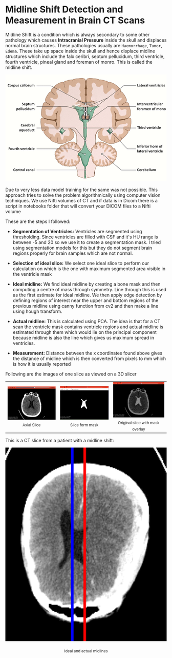 # Midline Shift Detection and Measurement in Brain CT Scans

Midline Shift is a condition which is always secondary to some other pathology which causes **Intracranial Pressure** inside the skull and displaces normal brain structures. These pathologies usually are `Haemorrhage`, `Tumor`, `Edema`. These take up space inside the skull and hence displace midline structures which include the falx ceribri, septum pellucidum, third ventricle, fourth ventricle, pineal gland and foreman of monro. This is called the midline shift.

![Brain Anatomy](./images/brain_anatomy.png)

Due to very less data model training for the same was not possible. This approach tries to solve the problem algorithmically using computer vision techniques. We use Nifti volumes of CT and if data is in Dicom there is a script in notebooks folder that will convert your DICOM files to a Nifti volume

These are the steps I followed:
 - **Segmentation of Ventricles:** Ventricles are segmented using thresholding. Since ventricles are filled with CSF and it's HU range is between -5 and 20 so we use it to create a segmentation mask. I tried using segmentation models for this but they do not segment brain regions properly for brain samples which are not normal.

 - **Selection of ideal slice:** We select one ideal slice to perform our calculation on which is the one with maximum segmented area visible in the ventricle mask

 - **Ideal midline:** We find ideal midline by creating a bone mask and then computing a centre of mass through symmetry. Line through this is used as the first estimate for ideal midline. We then apply edge detection by defining regions of interest near the upper and bottom regions of the previous midline using canny function from cv2 and then make a line using hough transform.

 - **Actual midline:** This is calculated using PCA. The idea is that for a CT scan the ventricle mask contains ventricle regions and actual midline is estimated through them which would lie on the principal component because midline is also the line which gives us maximum spread in ventricles.

- **Measurement:** Distance between the x coordinates found above gives the distance of midline which is then converted from pixels to mm which is how it is usually reported


Following are the images of one slice as viewed on a 3D slicer

<table>
  <tr>
    <td align="center">
      <img src="images/image1.png" width="400"/><br/>
      <sub>Axial Slice</sub>
    </td>
    <td align="center">
      <img src="images/image 2.png" width=400"/><br/>
      <sub>Slice form mask</sub>
    </td>
    <td align="center">
      <img src="images/image 3.png" width="400"/><br/>
      <sub>Original slice with mask overlay</sub>
    </td>
  </tr>
</table>

This is a CT slice from a patient with a midline shift:

<p align="center">
  <img src="images/slice_093.png" width="600"/>
</p>

<p align="center"><sub>Ideal and actual midlines</sub></p>

